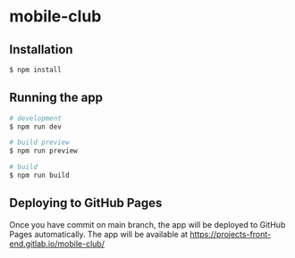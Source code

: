 # mobile-club

## Installation

```bash
$ npm install
```

## Running the app

```bash
# development
$ npm run dev

# build preview
$ npm run preview

# build
$ npm run build
```

## Deploying to GitHub Pages

Once you have commit on main branch, the app will be deployed to GitHub Pages automatically.
The app will be available at https://projects-front-end.gitlab.io/mobile-club/
